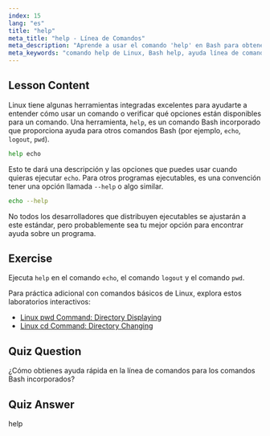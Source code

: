 ```yaml
---
index: 15
lang: "es"
title: "help"
meta_title: "help - Línea de Comandos"
meta_description: "Aprende a usar el comando 'help' en Bash para obtener asistencia rápida en la línea de comandos. Comprende los comandos incorporados y encuentra opciones para programas Linux."
meta_keywords: "comando help de Linux, Bash help, ayuda línea de comandos, comandos Linux, Linux para principiantes, tutorial Linux, tutorial Bash"
---
```


## Lesson Content

Linux tiene algunas herramientas integradas excelentes para ayudarte a entender cómo usar un comando o verificar qué opciones están disponibles para un comando. Una herramienta, `help`, es un comando Bash incorporado que proporciona ayuda para otros comandos Bash (por ejemplo, `echo`, `logout`, `pwd`).

```bash
help echo
```

Esto te dará una descripción y las opciones que puedes usar cuando quieras ejecutar `echo`. Para otros programas ejecutables, es una convención tener una opción llamada `--help` o algo similar.

```bash
echo --help
```

No todos los desarrolladores que distribuyen ejecutables se ajustarán a este estándar, pero probablemente sea tu mejor opción para encontrar ayuda sobre un programa.

## Exercise

Ejecuta `help` en el comando `echo`, el comando `logout` y el comando `pwd`.

Para práctica adicional con comandos básicos de Linux, explora estos laboratorios interactivos:

- [Linux pwd Command: Directory Displaying](https://labex.io/es/labs/linux-linux-pwd-command-directory-displaying-209734)
- [Linux cd Command: Directory Changing](https://labex.io/es/labs/linux-linux-cd-command-directory-changing-209733)

## Quiz Question

¿Cómo obtienes ayuda rápida en la línea de comandos para los comandos Bash incorporados?

## Quiz Answer

help
